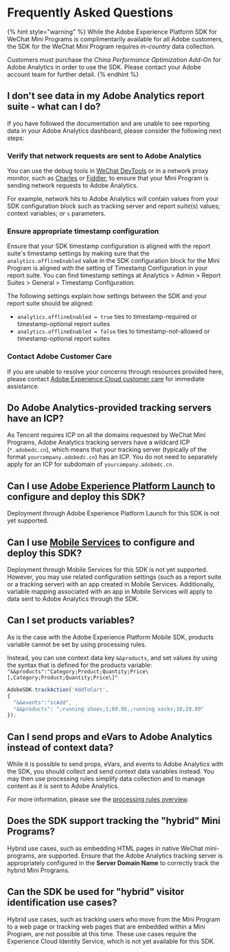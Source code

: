 # Frequently Asked Questions

{% hint style="warning" %}
While the Adobe Experience Platform SDK for WeChat Mini Programs is complimentarily available for all Adobe customers, the SDK for the WeChat Mini Program requires _in-country_ data collection.

Customers must purchase the _China Performance Optimization Add-On_ for Adobe Analytics in order to use the SDK. Please contact your Adobe account team for further detail.
{% endhint %}

## I don't see data in my Adobe Analytics report suite - what can I do?

If you have followed the documentation and are unable to see reporting data in your Adobe Analytics dashboard, please consider the following next steps:

### Verify that network requests are sent to Adobe Analytics

You can use the debug tools in [WeChat DevTools](https://developers.weixin.qq.com/miniprogram/en/dev/devtools/devtools.html) or in a network proxy monitor, such as [Charles](https://www.charlesproxy.com/) or [Fiddler](https://www.telerik.com/fiddler), to ensure that your Mini Program is sending network requests to Adobe Analytics.

For example, network hits to Adobe Analytics will contain values from your SDK configuration block such as tracking server and report suite\(s\) values; context variables; or `s` parameters.

### Ensure appropriate timestamp configuration

Ensure that your SDK timestamp configuration is aligned with the report suite's timestamp settings by making sure that the `analytics.offlineEnabled` value in the SDK configuration block for the Mini Program is aligned with the setting of Timestamp Configuration in your report suite. You can find timestamp settings at Analytics &gt; Admin &gt; Report Suites &gt; General &gt; Timestamp Configuration.

The following settings explain how settings between the SDK and your report suite should be aligned:

* `analytics.offlineEnabled = true` ties to timestamp-required or timestamp-optional report suites
* `analytics.offlineEnabled = false` ties to timestamp-not-allowed or timestamp-optional report suites

### Contact Adobe Customer Care

If you are unable to resolve your concerns through resources provided here, please contact [Adobe Experience Cloud customer care](https://experienceleague.adobe.com/?support-solution=General#support) for immediate assistance.

## Do Adobe Analytics-provided tracking servers have an ICP?

As Tencent requires ICP on all the domains requested by WeChat Mini Programs, Adobe Analytics tracking servers have a wildcard ICP \(`*.adobedc.cn`\), which means that your tracking server \(typically of the format `yourcompany.adobedc.cn`\) has an ICP. You do not need to separately apply for an ICP for subdomain of `yourcompany.adobedc.cn`.

## Can I use [Adobe Experience Platform Launch](https://launch.adobe.com) to configure and deploy this SDK?

Deployment through Adobe Experience Platform Launch for this SDK is not yet supported.

## Can I use [Mobile Services](https://mobilemarketing.adobe.com) to configure and deploy this SDK?

Deployment through Mobile Services for this SDK is not yet supported. However, you may use related configuration settings \(such as a report suite or a tracking server\) with an app created in Mobile Services. Additionally, variable mapping associated with an app in Mobile Services will apply to data sent to Adobe Analytics through the SDK.

## Can I set products variables?

As is the case with the Adobe Experience Platform Mobile SDK, products variable cannot be set by using processing rules.

Instead, you can use context data key `&&products`, and set values by using the syntax that is defined for the products variable: `"&&products":"Category;Product;Quantity;Price\[,Category;Product;Quantity;Price\]"`

```javascript
AdobeSDK.trackAction('AddToCart',
{
  "&&events":"scAdd",
  "&&products": ";running shoes;1;69.95,;running socks;10;29.99"
});
```

## Can I send props and eVars to Adobe Analytics instead of context data?

While it is possible to send props, eVars, and events to Adobe Analytics with the SDK, you should collect and send context data variables instead. You may then use processing rules simplify data collection and to manage content as it is sent to Adobe Analytics.

For more information, please see the [processing rules overview](https://docs.adobe.com/content/help/en/analytics/admin/admin-tools/processing-rules/processing-rules.html).

## Does the SDK support tracking the "hybrid" Mini Programs?

Hybrid use cases, such as embedding HTML pages in native WeChat mini-programs, are supported. Ensure that the Adobe Analytics tracking server is appropriately configured in the **Server Domain Name** to correctly track the hybrid Mini Programs.

## Can the SDK be used for "hybrid" visitor identification use cases?

Hybrid use cases, such as tracking users who move from the Mini Program to a web page or tracking web pages that are embedded within a Mini Program, are not possible at this time. These use cases require the Experience Cloud Identity Service, which is not yet available for this SDK.

